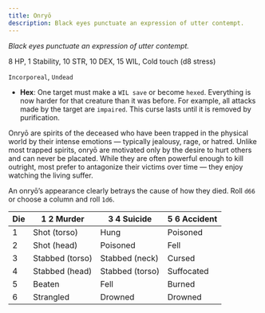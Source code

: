 ```yaml
---
title: Onryō
description: Black eyes punctuate an expression of utter contempt.
---
```


*Black eyes punctuate an expression of utter contempt.*

8 HP, 1 Stability, 10 STR, 10 DEX, 15 WIL, Cold touch (d8 stress)

`Incorporeal`, `Undead`

- **Hex**: One target must make a `WIL save` or become `hexed`. Everything is now harder for that creature than it was before. For example, all attacks made by the target are `impaired`. This curse lasts until it is removed by purification.

Onryō are spirits of the deceased who have been trapped in the physical world by their intense emotions — typically jealousy, rage, or hatred. Unlike most trapped spirits, onryō are motivated only by the desire to hurt others and can never be placated. While they are often powerful enough to kill outright, most prefer to antagonize their victims over time — they enjoy watching the living suffer.

An onryō’s appearance clearly betrays the cause of how they died. Roll `d66` or choose a column and roll `1d6`.

| Die | 1 2 Murder      | 3 4 Suicide | 5 6 Accident      |
| --- | --------------- | ----------- | ----------------- |
| 1   | Shot (torso)    | Hung        | Poisoned          |
| 2   | Shot (head)     | Poisoned        | Fell              |
| 3   | Stabbed (torso) | Stabbed (neck)    | Cursed |
| 4   | Stabbed (head)  | Stabbed (torso)     | Suffocated        |
| 5   | Beaten          | Fell        | Burned            |
| 6   | Strangled       | Drowned     | Drowned           |
